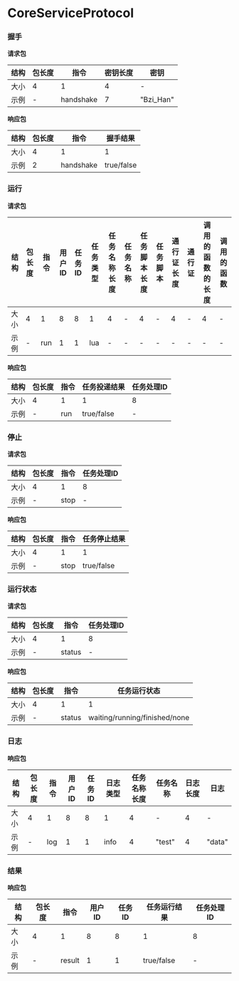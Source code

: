 # CoreServiceProtocol

### 握手

**请求包**

| 结构 | 包长度 | 指令 | 密钥长度 | 密钥 |
| - | - | - | - | - |
| 大小 | 4 | 1 | 4 | - |
| 示例 | - | handshake | 7 | "Bzi_Han" |

**响应包**

| 结构 | 包长度 | 指令 | 握手结果 |
| - | - | - | - |
| 大小 | 4 | 1 | 1 |
| 示例 | 2 | handshake | true/false |

### 运行

**请求包**

| 结构 | 包长度 | 指令 | 用户ID | 任务ID | 任务类型 | 任务名称长度 | 任务名称 | 任务脚本长度 | 任务脚本 | 通行证长度 | 通行证 | 调用的函数的长度 | 调用的函数 |
| - | - | - | - | - | - | - | - | - | - | - | - | - | - |
| 大小 | 4 | 1 | 8 | 8 | 1 | 4 | - | 4 | - | 4 | - | 4 | - |
| 示例 | - | run | 1 | 1 | lua | - | - | - | - | - | - | - | - |

**响应包**

| 结构 | 包长度 | 指令 | 任务投递结果 | 任务处理ID |
| - | - | - | - | - |
| 大小 | 4 | 1 | 1 | 8 |
| 示例 | - | run | true/false | - |

### 停止

**请求包**

| 结构 | 包长度 | 指令 | 任务处理ID |
| - | - | - | - |
| 大小 | 4 | 1 | 8 |
| 示例 | - | stop | - |

**响应包**

| 结构 | 包长度 | 指令 | 任务停止结果 |
| - | - | - | - |
| 大小 | 4 | 1 | 1 |
| 示例 | - | stop | true/false |

### 运行状态

**请求包**

| 结构 | 包长度 | 指令 | 任务处理ID |
| - | - | - | - |
| 大小 | 4 | 1 | 8 |
| 示例 | - | status | - |

**响应包**

| 结构 | 包长度 | 指令 | 任务运行状态 |
| - | - | - | - |
| 大小 | 4 | 1 | 1 |
| 示例 | - | status | waiting/running/finished/none |

### 日志

**响应包**

| 结构 | 包长度 | 指令 | 用户ID | 任务ID | 日志类型 | 任务名称长度 | 任务名称 | 日志长度 | 日志 |
| - | - | - | - | - | - | - | - | - | - |
| 大小 | 4 | 1 | 8 | 8 | 1 | 4 | - | 4 | - |
| 示例 | - | log | 1 | 1 | info | 4 | "test" | 4 | "data" |

### 结果

**响应包**

| 结构 | 包长度 | 指令 | 用户ID | 任务ID | 任务运行结果 | 任务处理ID |
| - | - | - | - | - | - | - |
| 大小 | 4 | 1 | 8 | 8 | 1 | 8 |
| 示例 | - | result | 1 | 1 | true/false | - |